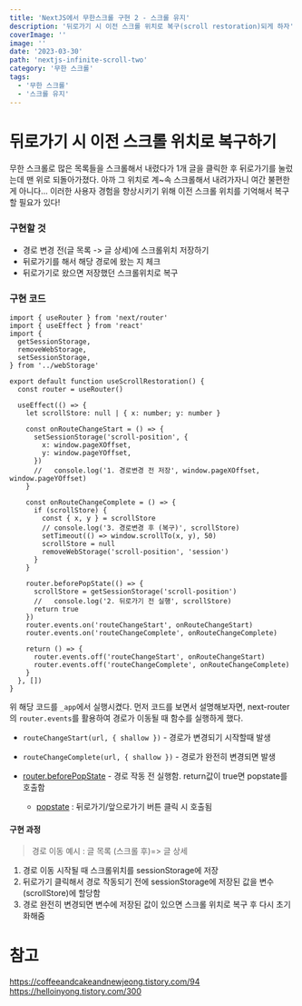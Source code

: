 ```yaml
---
title: 'NextJS에서 무한스크롤 구현 2 - 스크롤 유지'
description: '뒤로가기 시 이전 스크롤 위치로 복구(scroll restoration)되게 하자'
coverImage: ''
image: ''
date: '2023-03-30'
path: 'nextjs-infinite-scroll-two'
category: '무한 스크롤'
tags:
  - '무한 스크롤'
  - '스크롤 유지'
---
```


# 뒤로가기 시 이전 스크롤 위치로 복구하기

무한 스크롤로 많은 목록들을 스크롤해서 내렸다가
1개 글을 클릭한 후
뒤로가기를 눌렀는데 맨 위로 되돌아가졌다.
아까 그 위치로 계~속 스크롤해서 내려가자니 여간 불편한 게 아니다...
이러한 사용자 경험을 향상시키기 위해 이전 스크롤 위치를 기억해서 복구할 필요가 있다!

### 구현할 것

- 경로 변경 전(글 목록 -> 글 상세)에 스크롤위치 저장하기
- 뒤로가기를 해서 해당 경로에 왔는 지 체크
- 뒤로가기로 왔으면 저장했던 스크롤위치로 복구

### 구현 코드

```tsx:useScrollRestoration.tsx
import { useRouter } from 'next/router'
import { useEffect } from 'react'
import {
  getSessionStorage,
  removeWebStorage,
  setSessionStorage,
} from '../webStorage'

export default function useScrollRestoration() {
  const router = useRouter()

  useEffect(() => {
    let scrollStore: null | { x: number; y: number }

    const onRouteChangeStart = () => {
      setSessionStorage('scroll-position', {
        x: window.pageXOffset,
        y: window.pageYOffset,
      })
      //   console.log('1. 경로변경 전 저장', window.pageXOffset, window.pageYOffset)
    }

    const onRouteChangeComplete = () => {
      if (scrollStore) {
        const { x, y } = scrollStore
        // console.log('3. 경로변경 후 (복구)', scrollStore)
        setTimeout(() => window.scrollTo(x, y), 50)
        scrollStore = null
        removeWebStorage('scroll-position', 'session')
      }
    }

    router.beforePopState(() => {
      scrollStore = getSessionStorage('scroll-position')
      //   console.log('2. 뒤로가기 전 실행', scrollStore)
      return true
    })
    router.events.on('routeChangeStart', onRouteChangeStart)
    router.events.on('routeChangeComplete', onRouteChangeComplete)

    return () => {
      router.events.off('routeChangeStart', onRouteChangeStart)
      router.events.off('routeChangeComplete', onRouteChangeComplete)
    }
  }, [])
}
```

위 해당 코드를 `_app`에서 실행시켰다.
먼저 코드를 보면서 설명해보자면,
next-router의 `router.events`를 활용하여 경로가 이동될 때 함수를 실행하게 했다.

- `routeChangeStart(url, { shallow })` - 경로가 변경되기 시작할때 발생

- `routeChangeComplete(url, { shallow })` - 경로가 완전히 변경되면 발생

- [router.beforePopState](https://nextjs.org/docs/api-reference/next/router) - 경로 작동 전 실행함. return값이 true면 popstate를 호출함

  - [popstate](https://developer.mozilla.org/en-US/docs/Web/API/Window/popstate_event) : 뒤로가기/앞으로가기 버튼 클릭 시 호출됨

#### 구현 과정

> 경로 이동 예시 : 글 목록 (스크롤 후)=> 글 상세

1. 경로 이동 시작될 때 스크롤위치를 sessionStorage에 저장
2. 뒤로가기 클릭해서 경로 작동되기 전에 sessionStorage에 저장된 값을 변수(scrollStore)에 할당함
3. 경로 완전히 변경되면 변수에 저장된 값이 있으면 스크롤 위치로 복구 후 다시 초기화해줌

# 참고

https://coffeeandcakeandnewjeong.tistory.com/94
https://helloinyong.tistory.com/300
